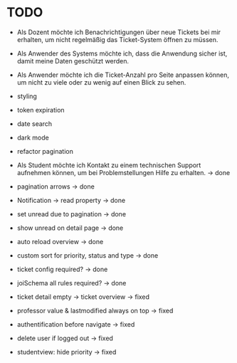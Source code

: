 # TODO

- Als Dozent möchte ich Benachrichtigungen über neue Tickets bei mir erhalten, um nicht regelmäßig das Ticket-System öffnen zu müssen.
- Als Anwender des Systems möchte ich, dass die Anwendung sicher ist, damit meine Daten geschützt werden.
- Als Anwender möchte ich die Ticket-Anzahl pro Seite anpassen können, um nicht zu viele oder zu wenig auf einen Blick zu sehen.

- styling
- token expiration
- date search
- dark mode
- refactor pagination

- Als Student möchte ich Kontakt zu einem technischen Support aufnehmen können, um bei Problemstellungen Hilfe zu erhalten. -> done
- pagination arrows -> done
- Notification -> read property -> done
- set unread due to pagination -> done
- show unread on detail page -> done
- auto reload overview -> done
- custom sort for priority, status and type -> done
- ticket config required? -> done
- joiSchema all rules required? -> done
- ticket detail empty -> ticket overview -> fixed
- professor value & lastmodified always on top -> fixed
- authentification before navigate -> fixed
- delete user if logged out -> fixed
- studentview: hide priority -> fixed

